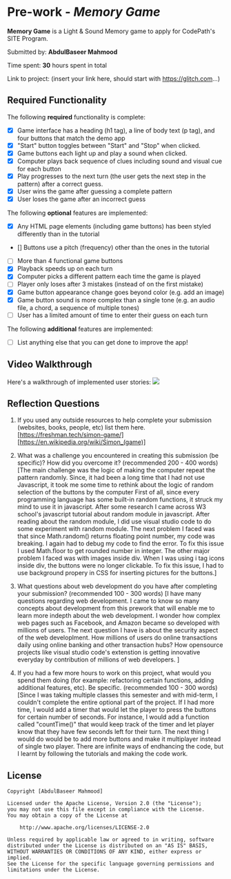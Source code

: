 # Pre-work - *Memory Game*

**Memory Game** is a Light & Sound Memory game to apply for CodePath's SITE Program. 

Submitted by: **AbdulBaseer Mahmood**

Time spent: **30** hours spent in total

Link to project: (insert your link here, should start with https://glitch.com...)

## Required Functionality

The following **required** functionality is complete:

* [X] Game interface has a heading (h1 tag), a line of body text (p tag), and four buttons that match the demo app
* [X] "Start" button toggles between "Start" and "Stop" when clicked. 
* [X] Game buttons each light up and play a sound when clicked. 
* [X] Computer plays back sequence of clues including sound and visual cue for each button
* [X] Play progresses to the next turn (the user gets the next step in the pattern) after a correct guess. 
* [X] User wins the game after guessing a complete pattern
* [X] User loses the game after an incorrect guess

The following **optional** features are implemented:

* [X] Any HTML page elements (including game buttons) has been styled differently than in the tutorial
* [] Buttons use a pitch (frequency) other than the ones in the tutorial
* [ ] More than 4 functional game buttons
* [X] Playback speeds up on each turn
* [X] Computer picks a different pattern each time the game is played
* [ ] Player only loses after 3 mistakes (instead of on the first mistake)
* [X] Game button appearance change goes beyond color (e.g. add an image)
* [X] Game button sound is more complex than a single tone (e.g. an audio file, a chord, a sequence of multiple tones)
* [ ] User has a limited amount of time to enter their guess on each turn

The following **additional** features are implemented:

- [ ] List anything else that you can get done to improve the app!

## Video Walkthrough

Here's a walkthrough of implemented user stories:
![](your-link-here)


## Reflection Questions
1. If you used any outside resources to help complete your submission (websites, books, people, etc) list them here. 
[https://freshman.tech/simon-game/]
[https://en.wikipedia.org/wiki/Simon_(game)]


2. What was a challenge you encountered in creating this submission (be specific)? How did you overcome it? (recommended 200 - 400 words) 
[The main challenge was the logic of making the computer repeat the pattern randomly. Since, it had been a long time that 
I had not use Javascript, it took me some time to rethink about the logic of random selection of the buttons by the computer
First of all, since every programming language has some built-in random functions, it struck my mind to use it in javascript.
After some research I came across W3 school's javascript tutorial about random module in javascript. After reading about
the random module, I did use visual studio code to do some experiment with random module. The next problem I faced was
that since Math.random() returns floating point number, my code was breaking. I again had to debug my code to find the error.
To fix this issue I used Math.floor to get rounded number in integer. The other major problem I faced was with images inside div.
When I was using i tag icons inside div, the buttons were no longer clickable. To fix this issue, I had to use background propery in CSS for inserting pictures 
for the buttons.]

3. What questions about web development do you have after completing your submission? (recommended 100 - 300 words) 
[I have many questions regarding web development. I came to know so many concepts about development from this prework that will
enable me to learn more indepth about the web development. I wonder how complex web pages such as Facebook, and Amazon became so developed with
millions of users. The next question I have is about the security aspect of the web developlment. How millions of users do online transactions daily using online banking and other transaction hubs?
How opensource projects like visual studio code's extenstion is getting innovative everyday by contribution of millions of web developers.
]

4. If you had a few more hours to work on this project, what would you spend them doing (for example: refactoring certain functions, adding additional features, etc). Be specific. (recommended 100 - 300 words) 
[Since I was taking multiple classes this semester and with mid-term, I couldn't complete the entire optional part of the project. If I had more time, I would
add a timer that would let the player to press the buttons for certain number of seconds. For instance, I would add a function called "countTime()" that would
keep track of the timer and let player know that they have few seconds left for their turn. The next thing I would do would be to add more buttons and make it multiplayer instead of single two player. There 
are infinite ways of endhancing the code, but I learnt by following the tutorials and making the code work.



## License

    Copyright [AbdulBaseer Mahmood]

    Licensed under the Apache License, Version 2.0 (the "License");
    you may not use this file except in compliance with the License.
    You may obtain a copy of the License at

        http://www.apache.org/licenses/LICENSE-2.0

    Unless required by applicable law or agreed to in writing, software
    distributed under the License is distributed on an "AS IS" BASIS,
    WITHOUT WARRANTIES OR CONDITIONS OF ANY KIND, either express or implied.
    See the License for the specific language governing permissions and
    limitations under the License.